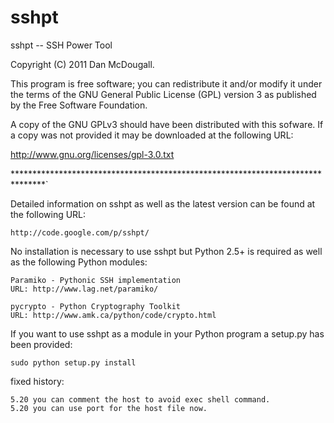 sshpt
=====

sshpt -- SSH Power Tool

Copyright (C) 2011 Dan McDougall.

This program is free software; you can redistribute it and/or modify it under
the terms of the GNU General Public License (GPL) version 3 as published by the
Free Software Foundation.

A copy of the GNU GPLv3 should have been distributed with this sofware.  If a
copy was not provided it may be downloaded at the following URL:

http://www.gnu.org/licenses/gpl-3.0.txt

*******************************************************************************` 

Detailed information on sshpt as well as the latest version can be found at the
following URL:

	http://code.google.com/p/sshpt/

No installation is necessary to use sshpt but Python 2.5+ is required as well
as the following Python modules:

	Paramiko - Pythonic SSH implementation
	URL: http://www.lag.net/paramiko/

	pycrypto - Python Cryptography Toolkit
	URL: http://www.amk.ca/python/code/crypto.html

If you want to use sshpt as a module in your Python program a setup.py has been
provided:

	sudo python setup.py install

fixed history: 

	5.20 you can comment the host to avoid exec shell command.
	5.20 you can use port for the host file now.
